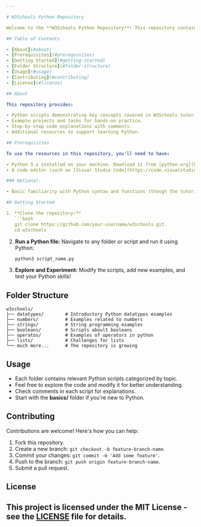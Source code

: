 ```yaml
---

# W3Schools Python Repository

Welcome to the **W3Schools Python Repository**! This repository contains example code, exercises, and project templates based on the Python tutorials from [W3Schools](https://www.w3schools.com/python/). It is designed to help both beginners and intermediate learners practice and deepen their Python skills.

## Table of Contents

- [About](#about)
- [Prerequisites](#prerequisites)
- [Getting Started](#getting-started)
- [Folder Structure](#folder-structure)
- [Usage](#usage)
- [Contributing](#contributing)
- [License](#license)

## About

This repository provides:

- Python scripts demonstrating key concepts covered in W3Schools tutorials.
- Example projects and tasks for hands-on practice.
- Step-by-step code explanations with comments.
- Additional resources to support learning Python.

## Prerequisites

To use the resources in this repository, you'll need to have:

- Python 3.x installed on your machine. Download it from [python.org](https://www.python.org/downloads/).
- A code editor (such as [Visual Studio Code](https://code.visualstudio.com/), [PyCharm](https://www.jetbrains.com/pycharm/), or even a basic text editor).

### Optional:

- Basic familiarity with Python syntax and functions (though the tutorials are designed for all levels).

## Getting Started

1. **Clone the repository:**
   ```bash
   git clone https://github.com/your-username/w3schools.git
   cd w3schools
   ```

2. **Run a Python file:**
   Navigate to any folder or script and run it using Python:
   ```bash
   python3 script_name.py
   ```

3. **Explore and Experiment:**
   Modify the scripts, add new examples, and test your Python skills!

## Folder Structure

```
w3schools/
├── datatypes/        # Introductory Python datatypes examples
├── numbers/          # Examples related to numbers
├── strings/          # String programming examples
├── booleans/         # Scripts aboult booleans
├── operatos/         # Examples of operators in python
├── lists/            # Challenges for lists
└── much more...      # The repository is growing
```

## Usage

- Each folder contains relevant Python scripts categorized by topic.
- Feel free to explore the code and modify it for better understanding.
- Check comments in each script for explanations.
- Start with the **basics/** folder if you're new to Python.

## Contributing

Contributions are welcome! Here's how you can help:

1. Fork this repository.
2. Create a new branch: `git checkout -b feature-branch-name`.
3. Commit your changes: `git commit -m 'Add some feature'`.
4. Push to the branch: `git push origin feature-branch-name`.
5. Submit a pull request.

## License

This project is licensed under the MIT License - see the [LICENSE](LICENSE) file for details.
---
```

